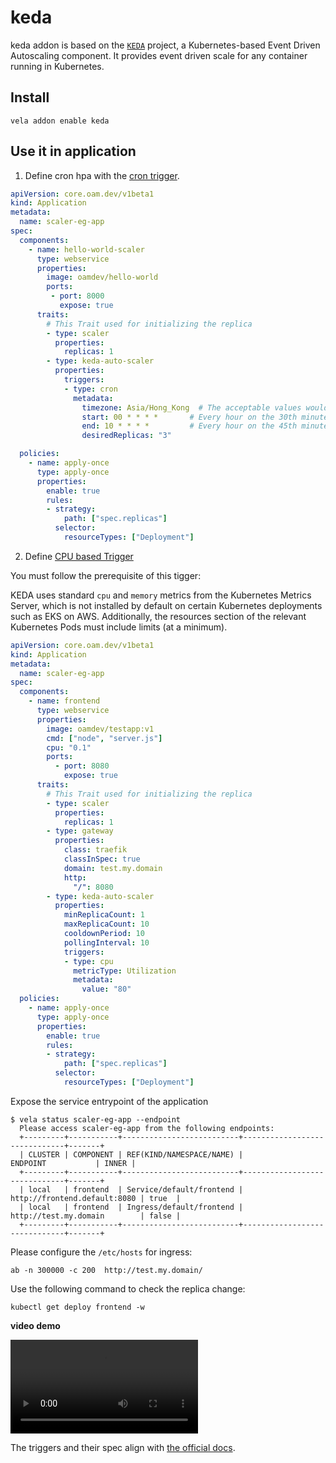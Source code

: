 # keda

keda addon is based on the [`KEDA`](keda.sh) project, a Kubernetes-based Event Driven Autoscaling component. It provides event driven scale for any container running in Kubernetes.

## Install

```
vela addon enable keda
```

## Use it in application

1. Define cron hpa with the [cron trigger](https://keda.sh/docs/2.8/scalers/cron/).

```yaml
apiVersion: core.oam.dev/v1beta1
kind: Application
metadata:
  name: scaler-eg-app
spec:
  components:
    - name: hello-world-scaler
      type: webservice
      properties:
        image: oamdev/hello-world
        ports:
         - port: 8000
           expose: true        
      traits:
        # This Trait used for initializing the replica
        - type: scaler
          properties:
            replicas: 1
        - type: keda-auto-scaler
          properties:
            triggers:
            - type: cron
              metadata:
                timezone: Asia/Hong_Kong  # The acceptable values would be a value from the IANA Time Zone Database.
                start: 00 * * * *       # Every hour on the 30th minute
                end: 10 * * * *         # Every hour on the 45th minute
                desiredReplicas: "3"

  policies:
    - name: apply-once
      type: apply-once
      properties:
        enable: true
        rules:
        - strategy:
            path: ["spec.replicas"]
          selector:
            resourceTypes: ["Deployment"]
```

2. Define [CPU based Trigger](https://keda.sh/docs/2.8/scalers/cpu/)


You must follow the prerequisite of this tigger:

KEDA uses standard `cpu` and `memory` metrics from the Kubernetes Metrics Server, which is not installed by default on certain Kubernetes deployments such as EKS on AWS. Additionally, the resources section of the relevant Kubernetes Pods must include limits (at a minimum).

```yaml
apiVersion: core.oam.dev/v1beta1
kind: Application
metadata:
  name: scaler-eg-app
spec:
  components:
    - name: frontend
      type: webservice
      properties:
        image: oamdev/testapp:v1
        cmd: ["node", "server.js"]
        cpu: "0.1"
        ports:
          - port: 8080
            expose: true
      traits:
        # This Trait used for initializing the replica
        - type: scaler
          properties:
            replicas: 1
        - type: gateway
          properties:
            class: traefik
            classInSpec: true
            domain: test.my.domain
            http:
              "/": 8080
        - type: keda-auto-scaler
          properties:
            minReplicaCount: 1
            maxReplicaCount: 10
            cooldownPeriod: 10
            pollingInterval: 10
            triggers:
            - type: cpu
              metricType: Utilization
              metadata:
                value: "80"
  policies:
    - name: apply-once
      type: apply-once
      properties:
        enable: true
        rules:
        - strategy:
            path: ["spec.replicas"]
          selector:
            resourceTypes: ["Deployment"]
```

Expose the service entrypoint of the application

  ```
  $ vela status scaler-eg-app --endpoint
    Please access scaler-eg-app from the following endpoints:
    +---------+-----------+--------------------------+------------------------------+-------+
    | CLUSTER | COMPONENT | REF(KIND/NAMESPACE/NAME) |           ENDPOINT           | INNER |
    +---------+-----------+--------------------------+------------------------------+-------+
    | local   | frontend  | Service/default/frontend | http://frontend.default:8080 | true  |
    | local   | frontend  | Ingress/default/frontend | http://test.my.domain        | false |
    +---------+-----------+--------------------------+------------------------------+-------+
  ```

Please configure the `/etc/hosts` for ingress:

```
ab -n 300000 -c 200  http://test.my.domain/
```

Use the following command to check the replica change:

```
kubectl get deploy frontend -w
```
**video demo**

<video src="https://user-images.githubusercontent.com/30918851/205060056-65135b93-cdea-4b34-95b1-57a72c65ee02.mp4"></video>


The triggers and their spec align with [the official docs](https://keda.sh/docs/2.8/scalers/).